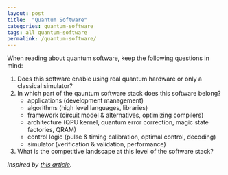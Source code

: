 ```yaml
---
layout: post
title:  "Quantum Software"
categories: quantum-software
tags: all quantum-software
permalink: /quantum-software/
---
```

When reading about quantum software, keep the following questions in mind:

1. Does this software enable using real quantum hardware or only a classical simulator?
2. In which part of the qauntum software stack does this software belong?
    - applications (development management)
    - algorithms (high level languages, libraries)
    - framework (circuit model & alternatives, optimizing compilers)
    - architecture (QPU kernel, quantum error correction, magic state factories, QRAM) 
    - control logic (pulse & timing calibration, optimal control, decoding)
    - simulator (verification & validation, performance)
3. What is the competitive landscape at this level of the software stack?


*Inspired by [this article](https://www.factbasedinsight.com/quantum-software-outlook-2022/#zp-ID-250105-2488567-TBIA5MBA).* 